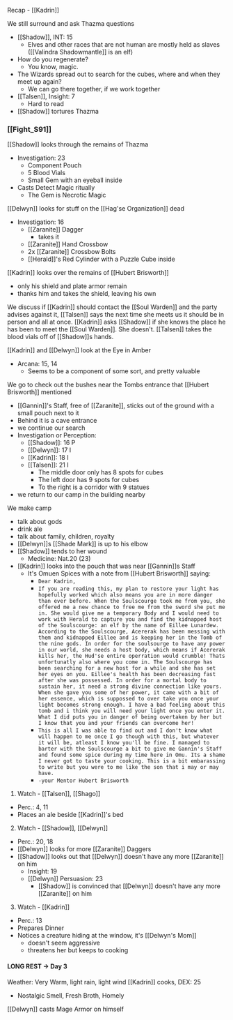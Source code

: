 Recap - [[Kadrin]]

We still surround and ask Thazma questions
- [[Shadow]], INT: 15
	- Elves and other races that are not human are mostly held as slaves ([[Valindra Shadowmantle]] is an elf)
- How do you regenerate?
	- You know, magic.
- The Wizards spread out to search for the cubes, where and when they meet up again?
	- We can go there together, if we work together
- [[Talsen]], Insight: 7
	- Hard to read
- [[Shadow]] tortures Thazma
### [[Fight_S91]]

[[Shadow]] looks through the remains of Thazma
- Investigation: 23
	- Component Pouch
	- 5 Blood Vials
	- Small Gem with an eyeball inside
- Casts Detect Magic ritually
	- The Gem is Necrotic Magic

[[Delwyn]] looks for stuff on the [[Hag'se Organization]] dead
- Investigation: 16
	- [[Zaranite]] Dagger
		- takes it
	- [[Zaranite]] Hand Crossbow
	- 2x [[Zaranite]] Crossbow Bolts
	- [[Herald]]'s Red Cylinder with a Puzzle Cube inside

[[Kadrin]] looks over the remains of [[Hubert Brisworth]]
- only his shield and plate armor remain
- thanks him and takes the shield, leaving his own

We discuss if [[Kadrin]] should contact the [[Soul Warden]] and the party advises against it, [[Talsen]] says the next time she meets us it should be in person and all at once.
[[Kadrin]] asks [[Shadow]] if she knows the place he has been to meet the [[Soul Warden]]. She doesn't.
[[Talsen]] takes the blood vials off of [[Shadow]]s hands.

[[Kadrin]] and [[Delwyn]] look at the Eye in Amber
- Arcana: 15, 14
	- Seems to be a component of some sort, and pretty valuable

We go to check out the bushes near the Tombs entrance that [[Hubert Brisworth]] mentioned
- [[Gannin]]'s Staff, free of [[Zaranite]], sticks out of the ground with a small pouch next to it
- Behind it is a cave entrance
- we continue our search
- Investigation or Perception:
	- [[Shadow]]: 16 P
	- [[Delwyn]]: 17 I
	- [[Kadrin]]: 18 I
	- [[Talsen]]: 21 I
		- The middle door only has 8 spots for cubes
		- The left door has 9 spots for cubes
		- To the right is a corridor with 9 statues
- we return to our camp in the building nearby

We make camp
- talk about gods
- drink ale
- talk about family, children, royalty
- [[Delwyn]]s [[Shade Mark]] is up to his elbow
- [[Shadow]] tends to her wound
	- Medicine: Nat.20 (23)
- [[Kadrin]] looks into the pouch that was near [[Gannin]]s Staff
	- It's Omuen Spices with a note from [[Hubert Brisworth]] saying:
		- `Dear Kadrin,`
		- `If you are reading this, my plan to restore your light has hopefully worked which also means you are in more danger than ever before. When the Soulscourge took me from you, she offered me a new chance to free me from the sword she put me in. She would give me a temporary Body and I would need to work with Herald to capture you and find the kidnapped host of the Soulscourge: an elf by the name of Eillee Lunardew. According to the Soulscourge, Acererak has been messing with them and kidnapped Eillee and is keeping her in the Tomb of the nine gods. In order for the soulsourge to have any power in our world, she needs a host body, which means if Acererak kills her, the Hud'se entire operration would crumble! Thats unfortunatly also where you come in. The Soulscourge has been searching for a new host for a while and she has set her eyes on you. Eillee's health has been decreasing fast after she was possessed. In order for a mortal body to sustain her, it need a strong divine connection like yours. When she gave you some of her power, it came with a bit of her essence, which is suppossed to over take you once your light becomes strong enough. I have a bad feeling about this tomb and i think you will need your light once you enter it. What I did puts you in danger of being overtaken by her but I know that you and your friends can overcome her!`
		- `This is all I was able to find out and I don't know what will happen to me once I go though with this, but whatever it will be, atleast I know you'll be fine. I managed to barter with the Soulscourge a bit to give me Gannin's Staff and found some spice during my time here in Omu. Its a shame I never got to taste your cooking. This is a bit embarassing to write but you were to me like the son that i may or may have.`
		- `-your Mentor Hubert Brisworth`

1. Watch - [[Talsen]], [[Shago]]
- Perc.: 4, 11
- Places an ale beside [[Kadrin]]'s bed

2. Watch - [[Shadow]], [[Delwyn]]
- Perc.: 20, 18
- [[Delwyn]] looks for more [[Zaranite]] Daggers
- [[Shadow]] looks out that [[Delwyn]] doesn't have any more [[Zaranite]] on him
	- Insight: 19
	- [[Delwyn]] Persuasion: 23
		- [[Shadow]] is convinced that [[Delwyn]] doesn't have any more [[Zaranite]] on him

3. Watch -  [[Kadrin]]
- Perc.: 13
- Prepares Dinner
- Notices a creature hiding at the window, it's [[Delwyn's Mom]]
	- doesn't seem aggressive
	- threatens her but keeps to cooking

#### LONG REST -> Day 3
Weather: Very Warm, light rain, light wind
[[Kadrin]] cooks, DEX: 25
- Nostalgic Smell, Fresh Broth, Homely

[[Delwyn]] casts Mage Armor on himself